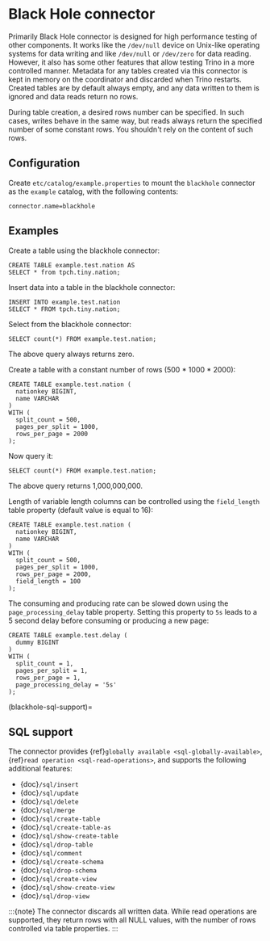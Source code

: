 # Black Hole connector

Primarily Black Hole connector is designed for high performance testing of
other components. It works like the `/dev/null` device on Unix-like
operating systems for data writing and like `/dev/null` or `/dev/zero`
for data reading. However, it also has some other features that allow testing Trino
in a more controlled manner. Metadata for any tables created via this connector
is kept in memory on the coordinator and discarded when Trino restarts.
Created tables are by default always empty, and any data written to them
is ignored and data reads return no rows.

During table creation, a desired rows number can be specified.
In such cases, writes behave in the same way, but reads
always return the specified number of some constant rows.
You shouldn't rely on the content of such rows.

## Configuration

Create `etc/catalog/example.properties` to mount the `blackhole` connector
as the `example` catalog, with the following contents:

```text
connector.name=blackhole
```

## Examples

Create a table using the blackhole connector:

```
CREATE TABLE example.test.nation AS
SELECT * from tpch.tiny.nation;
```

Insert data into a table in the blackhole connector:

```
INSERT INTO example.test.nation
SELECT * FROM tpch.tiny.nation;
```

Select from the blackhole connector:

```
SELECT count(*) FROM example.test.nation;
```

The above query always returns zero.

Create a table with a constant number of rows (500 * 1000 * 2000):

```
CREATE TABLE example.test.nation (
  nationkey BIGINT,
  name VARCHAR
)
WITH (
  split_count = 500,
  pages_per_split = 1000,
  rows_per_page = 2000
);
```

Now query it:

```
SELECT count(*) FROM example.test.nation;
```

The above query returns 1,000,000,000.

Length of variable length columns can be controlled using the `field_length`
table property (default value is equal to 16):

```
CREATE TABLE example.test.nation (
  nationkey BIGINT,
  name VARCHAR
)
WITH (
  split_count = 500,
  pages_per_split = 1000,
  rows_per_page = 2000,
  field_length = 100
);
```

The consuming and producing rate can be slowed down
using the `page_processing_delay` table property.
Setting this property to `5s` leads to a 5 second
delay before consuming or producing a new page:

```
CREATE TABLE example.test.delay (
  dummy BIGINT
)
WITH (
  split_count = 1,
  pages_per_split = 1,
  rows_per_page = 1,
  page_processing_delay = '5s'
);
```

(blackhole-sql-support)=

## SQL support

The connector provides {ref}`globally available <sql-globally-available>`,
{ref}`read operation <sql-read-operations>`, and supports the following
additional features:

- {doc}`/sql/insert`
- {doc}`/sql/update`
- {doc}`/sql/delete`
- {doc}`/sql/merge`
- {doc}`/sql/create-table`
- {doc}`/sql/create-table-as`
- {doc}`/sql/show-create-table`
- {doc}`/sql/drop-table`
- {doc}`/sql/comment`
- {doc}`/sql/create-schema`
- {doc}`/sql/drop-schema`
- {doc}`/sql/create-view`
- {doc}`/sql/show-create-view`
- {doc}`/sql/drop-view`

:::{note}
The connector discards all written data. While read operations are supported,
they return rows with all NULL values, with the number of rows controlled
via table properties.
:::
